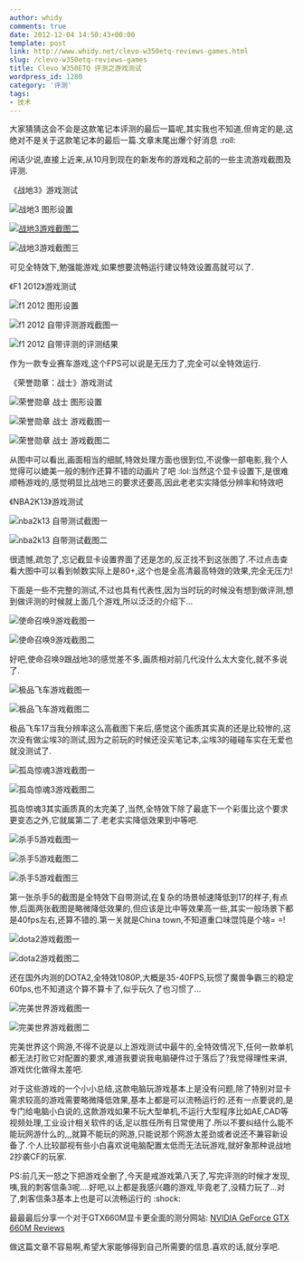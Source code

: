 ```yaml
---
author: whidy
comments: true
date: 2012-12-04 14:50:43+00:00
template: post
link: http://www.whidy.net/clevo-w350etq-reviews-games.html
slug: /clevo-w350etq-reviews-games
title: Clevo W350ETQ 评测之游戏测试
wordpress_id: 1280
category: '评测'
tags:
- 技术
---
```


大家猜猜这会不会是这款笔记本评测的最后一篇呢,其实我也不知道,但肯定的是,这绝对不是关于这款笔记本的最后一篇.文章末尾出爆个好消息 :roll:

闲话少说,直接上近来,从10月到现在的新发布的游戏和之前的一些主流游戏截图及评测.

《战地3》游戏测试

![战地3 图形设置](http://www.whidy.net/wp-content/uploads/2012/12/bf3-settings-400x225.jpg)

<!-- more -->

[![战地3游戏截图二](/wp-content/uploads/2012/12/bf3-playing2-400x225.jpg)](/wp-content/uploads/2012/12/bf3-playing2.jpg)

![战地3游戏截图三](http://www.whidy.net/wp-content/uploads/2012/12/bf3-playing3-400x225.jpg)

可见全特效下,勉强能游戏,如果想要流畅运行建议特效设置高就可以了.

《F1 2012》游戏测试

![f1 2012 图形设置](http://www.whidy.net/wp-content/uploads/2012/12/f1-2012-settings-400x225.jpg)

![f1 2012 自带评测游戏截图一](http://www.whidy.net/wp-content/uploads/2012/12/f1-2012-playing-400x225.jpg)

![f1 2012 自带评测的评测结果](http://www.whidy.net/wp-content/uploads/2012/12/f1-2012-result-400x225.jpg)

作为一款专业赛车游戏,这个FPS可以说是无压力了,完全可以全特效运行.

《荣誉勋章：战士》游戏测试

![荣誉勋章 战士 图形设置](http://www.whidy.net/wp-content/uploads/2012/12/MOH-settings-400x225.jpg)

![荣誉勋章 战士 游戏截图一](http://www.whidy.net/wp-content/uploads/2012/12/moh-playing-400x225.jpg)

![荣誉勋章 战士 游戏截图二](http://www.whidy.net/wp-content/uploads/2012/12/moh-playing2-400x225.jpg)

从图中可以看出,画面相当的细腻,特效处理方面也很到位,不说像一部电影,我个人觉得可以媲美一般的制作还算不错的动画片了吧 :lol:当然这个显卡设置下,是很难顺畅游戏的,感觉明显比战地三的要求还要高,因此老老实实降低分辨率和特效吧

《NBA2K13》游戏测试

![nba2k13 自带测试截图一](http://www.whidy.net/wp-content/uploads/2012/12/nba2k13-test1-400x225.jpg)

![nba2k13 自带测试截图二](/wp-content/uploads/2012/12/nba2k13-test2-400x225.jpg)

很遗憾,疏忽了,忘记截显卡设置界面了还是怎的,反正找不到这张图了.不过点击查看大图中可以看到帧数实际上是80+,这个也是全高清最高特效的效果,完全无压力!

下面是一些不完整的测试,不过也具有代表性,因为当时玩的时候没有想到做评测,想到做评测的时候就上面几个游戏,所以泛泛的介绍下...

![使命召唤9游戏截图一](/wp-content/uploads/2012/12/cod91-400x225.jpg)

![使命召唤9游戏截图二](/wp-content/uploads/2012/12/cod9-400x225.jpg)

好吧,使命召唤9跟战地3的感觉差不多,画质相对前几代没什么太大变化,就不多说了.

![极品飞车游戏截图一](/wp-content/uploads/2012/12/nfs1-400x225.jpg)

![极品飞车游戏截图二](/wp-content/uploads/2012/12/nfs2-400x225.jpg)

极品飞车17当我分辨率这么高截图下来后,感觉这个画质其实真的还是比较惨的,这次没有做尘埃3的测试,因为之前玩的时候还没买笔记本,尘埃3的碰碰车实在无爱也就没测试了.

![孤岛惊魂3游戏截图一](/wp-content/uploads/2012/12/farcry3-400x225.jpg)

![孤岛惊魂3游戏截图二](/wp-content/uploads/2012/12/farcry31-400x225.jpg)

孤岛惊魂3其实画质真的太完美了,当然,全特效下除了最底下一个彩蛋比这个要求更变态之外,它就属第二了.老老实实降低效果到中等吧.

![杀手5游戏截图一](/wp-content/uploads/2012/12/ss5-400x225.jpg)

![杀手5游戏截图二](/wp-content/uploads/2012/12/ss51-400x225.jpg)

![杀手5游戏截图三](/wp-content/uploads/2012/12/ss52-400x225.jpg)

第一张杀手5的截图是全特效下自带测试,在复杂的场景帧速降低到17的样子,有点惨,后面两张截图是略微降低效果的,但应该是比中等效果高一些,其实一般场景下都是40fps左右,还算不错的.第一关就是China town,不知道重口味馄饨是个啥= =!

![dota2游戏截图一](/wp-content/uploads/2012/12/dota2-400x225.jpg)

![dota2游戏截图二](/wp-content/uploads/2012/12/dota21-400x225.jpg)

还在国外内测的DOTA2,全特效1080P,大概是35-40FPS,玩惯了魔兽争霸三的稳定60fps,也不知道这个算不算卡了,似乎玩久了也习惯了...

![完美世界游戏截图一](/wp-content/uploads/2012/12/wm-400x225.jpg)

![完美世界游戏截图二](/wp-content/uploads/2012/12/wm2-400x224.jpg)

完美世界这个网游,不得不说是以上游戏测试中最牛的,全特效情况下,任何一款单机都无法打败它对配置的要求,难道我要说我电脑硬件过于落后了?我觉得理性来讲,游戏优化做得太差吧.

对于这些游戏的一个小小总结,这款电脑玩游戏基本上是没有问题,除了特别对显卡需求较高的游戏需要略微降低效果,基本上都是可以流畅运行的.还有一点要说的,是专门给电脑小白说的,这款游戏如果不玩大型单机,不运行大型程序比如AE,CAD等视频处理,工业设计相关软件的话,足以胜任所有日常使用了.所以不要纠结什么能不能玩网游什么的,,,就算不能玩的网游,只能说那个网游太差劲或者说还不兼容新设备了.个人比较鄙视有些小白喜欢说电脑配置太低而无法玩游戏,就好象那种说战地2抄袭CF的玩家.

PS:前几天一怒之下把游戏全删了,今天是戒游戏第八天了,写完评测的时候才发现,咦,我的刺客信条3呢....好吧,以上都是我感兴趣的游戏,毕竟老了,没精力玩了...对了,刺客信条3基本上也是可以流畅运行的 :shock:

最最最后分享一个对于GTX660M显卡更全面的测分网站:
[NVIDIA GeForce GTX 660M Reviews](http://www.notebookcheck.net/NVIDIA-GeForce-GTX-660M.71859.0.html)

做这篇文章不容易啊,希望大家能够得到自己所需要的信息.喜欢的话,就分享吧.
